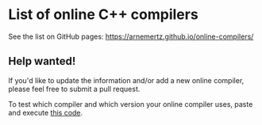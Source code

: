 # List of online C++ compilers

See the list on GitHub pages: https://arnemertz.github.io/online-compilers/


## Help wanted!

If you'd like to update the information and/or add a new online compiler, please feel free to submit a pull request.

To test which compiler and which version your online compiler uses, paste and execute [this code](https://raw.githubusercontent.com/arnemertz/online-compilers/master/compiler_version.cpp).


